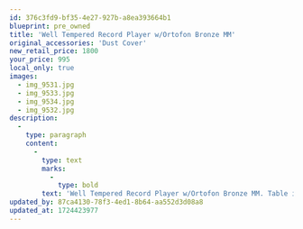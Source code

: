 ```yaml
---
id: 376c3fd9-bf35-4e27-927b-a8ea393664b1
blueprint: pre_owned
title: 'Well Tempered Record Player w/Ortofon Bronze MM'
original_accessories: 'Dust Cover'
new_retail_price: 1800
your_price: 995
local_only: true
images:
  - img_9531.jpg
  - img_9533.jpg
  - img_9534.jpg
  - img_9532.jpg
description:
  -
    type: paragraph
    content:
      -
        type: text
        marks:
          -
            type: bold
        text: 'Well Tempered Record Player w/Ortofon Bronze MM. Table is in good physical and functional condition and has freshly changed platter and arm bearing fluids as well as a new drive belt. An Ortofon 2M Bronze MM cartridge has been installed and the table comes with the optional dust cover. Table, cartridge and dust cover sold new for $1,800.00. A very good sounding table for the money and a very innovative design. '
updated_by: 87ca4130-78f3-4ed1-8b64-aa552d3d08a8
updated_at: 1724423977
---
```

